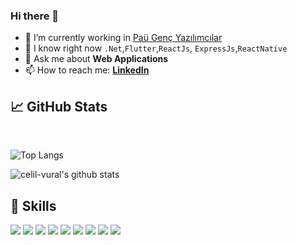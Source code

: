 
### Hi there 👋

- 🔭 I’m currently working in [Paü Genç Yazılımcılar](https://github.com/GencYazilimcilar)
- 🌱 I know right now `.Net`,`Flutter`,`ReactJs`, `ExpressJs`,`ReactNative`
- 💬 Ask me about **Web Applications**
- 📫 How to reach me: **[LinkedIn](https://www.linkedin.com/in/celil-v-92945325b)**
## &#x1f4c8; GitHub Stats
<br/>

![Top Langs](https://github-readme-stats.vercel.app/api/top-langs/?username=celil-vural&layout=compact&hide=swift,cmake)

![celil-vural's github stats](https://github-readme-stats.vercel.app/api?username=celil-vural&show_icons=true&theme=tokyonight)

## 💼 Skills
![](https://img.shields.io/badge/-.NET%206.0-blueviolet?style=for-the-badge&logo=c-sharp&logoColor=white)
![](https://img.shields.io/badge/Flutter-%2302569B?style=for-the-badge&logo=flutter&logoColor=white)
![](https://img.shields.io/badge/Node.js-339933?style=for-the-badge&logo=Node.js&logoColor=white)
![](https://img.shields.io/badge/Express-000000?style=for-the-badge&logo=Express&logoColor=white)
![](https://img.shields.io/badge/React%20JS-61DAFB?style=for-the-badge&logo=react&logoColor=white)
![](https://img.shields.io/badge/React%20Native-61DAFB?style=for-the-badge&logo=react&logoColor=white)
![](https://img.shields.io/badge/Firebase-FFCB2B?style=for-the-badge&logo=firebase&logoColor=white)
![](https://img.shields.io/badge/MongoDB-589636?style=for-the-badge&logo=mongodb&logoColor=white)
![](https://img.shields.io/badge/Postman-EF5B25?style=for-the-badge&logo=postman&logoColor=white)
<!-- (![](https://img.shields.io/badge/Java-007396?style=for-the-badge&logo=Java&logoColor=white))
![](https://img.shields.io/badge/Spring-6DB33F?style=for-the-badge&logo=Spring&logoColor=white)
![](https://img.shields.io/badge/SpringBoot-6DB33F?style=for-the-badge&logo=SpringBoot&logoColor=white)
![](https://img.shields.io/badge/C%23-%237210a0?style=for-the-badge&logo=c-sharp&logoColor=white)

-->
